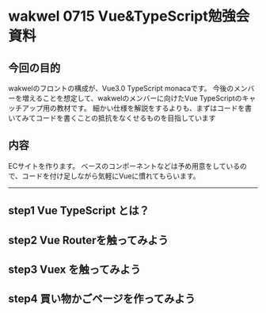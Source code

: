 # wakwel 0715 Vue&TypeScript勉強会資料
## 今回の目的
wakwelのフロントの構成が、Vue3.0 TypeScript monacaです。
今後のメンバーを増えることを想定して、wakwelのメンバーに向けたVue TypeScriptのキャッチアップ用の教材です。
細かい仕様を解説をするよりも、まずはコードを書いてみてコードを書くことの抵抗をなくせるものを目指しています

## 内容
ECサイトを作ります。
ベースのコンポーネントなどは予め用意をしているので、コードを付け足しながら気軽にVueに慣れてもらいます。

---

## step1 Vue TypeScript とは？

## step2 Vue Routerを触ってみよう

## step3 Vuex を触ってみよう

## step4 買い物かごページを作ってみよう